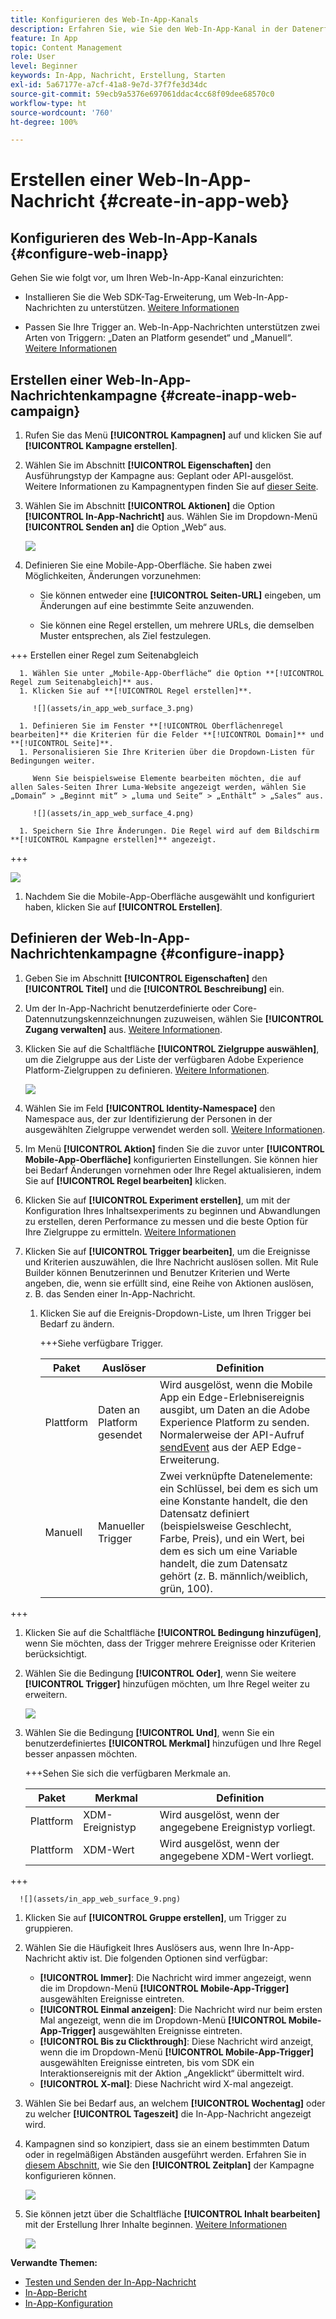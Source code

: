 ```yaml
---
title: Konfigurieren des Web-In-App-Kanals
description: Erfahren Sie, wie Sie den Web-In-App-Kanal in der Datenerfassung konfigurieren
feature: In App
topic: Content Management
role: User
level: Beginner
keywords: In-App, Nachricht, Erstellung, Starten
exl-id: 5a67177e-a7cf-41a8-9e7d-37f7fe3d34dc
source-git-commit: 59ecb9a5376e697061ddac4cc68f09dee68570c0
workflow-type: ht
source-wordcount: '760'
ht-degree: 100%

---
```


# Erstellen einer Web-In-App-Nachricht {#create-in-app-web}

## Konfigurieren des Web-In-App-Kanals {#configure-web-inapp}

Gehen Sie wie folgt vor, um Ihren Web-In-App-Kanal einzurichten:

* Installieren Sie die Web SDK-Tag-Erweiterung, um Web-In-App-Nachrichten zu unterstützen. [Weitere Informationen](https://experienceleague.adobe.com/docs/experience-platform/tags/extensions/client/web-sdk/web-sdk-extension-configuration.html?lang=de)

* Passen Sie Ihre Trigger an. Web-In-App-Nachrichten unterstützen zwei Arten von Triggern: „Daten an Platform gesendet“ und „Manuell“. [Weitere Informationen](https://experienceleague.adobe.com/docs/experience-platform/edge/personalization/ajo/web-in-app-messaging.html?lang=de)

## Erstellen einer Web-In-App-Nachrichtenkampagne {#create-inapp-web-campaign}

1. Rufen Sie das Menü **[!UICONTROL Kampagnen]** auf und klicken Sie auf **[!UICONTROL Kampagne erstellen]**.

1. Wählen Sie im Abschnitt **[!UICONTROL Eigenschaften]** den Ausführungstyp der Kampagne aus: Geplant oder API-ausgelöst. Weitere Informationen zu Kampagnentypen finden Sie auf [dieser Seite](../campaigns/create-campaign.md#campaigntype).

1. Wählen Sie im Abschnitt **[!UICONTROL Aktionen]** die Option **[!UICONTROL In-App-Nachricht]** aus. Wählen Sie im Dropdown-Menü **[!UICONTROL Senden an]** die Option „Web“ aus.

   ![](assets/in_app_web_surface_1.png)

1. Definieren Sie eine Mobile-App-Oberfläche. Sie haben zwei Möglichkeiten, Änderungen vorzunehmen:

   * Sie können entweder eine **[!UICONTROL Seiten-URL]** eingeben, um Änderungen auf eine bestimmte Seite anzuwenden.

   * Sie können eine Regel erstellen, um mehrere URLs, die demselben Muster entsprechen, als Ziel festzulegen.

+++ Erstellen einer Regel zum Seitenabgleich

      1. Wählen Sie unter „Mobile-App-Oberfläche“ die Option **[!UICONTROL Regel zum Seitenabgleich]** aus.
      1. Klicken Sie auf **[!UICONTROL Regel erstellen]**.

         ![](assets/in_app_web_surface_3.png)

      1. Definieren Sie im Fenster **[!UICONTROL Oberflächenregel bearbeiten]** die Kriterien für die Felder **[!UICONTROL Domain]** und **[!UICONTROL Seite]**.
      1. Personalisieren Sie Ihre Kriterien über die Dropdown-Listen für Bedingungen weiter.

         Wenn Sie beispielsweise Elemente bearbeiten möchten, die auf allen Sales-Seiten Ihrer Luma-Website angezeigt werden, wählen Sie „Domain“ > „Beginnt mit“ > „luma und Seite“ > „Enthält“ > „Sales“ aus.

         ![](assets/in_app_web_surface_4.png)

      1. Speichern Sie Ihre Änderungen. Die Regel wird auf dem Bildschirm **[!UICONTROL Kampagne erstellen]** angezeigt.

+++

   ![](assets/in_app_web_surface_2.png)

1. Nachdem Sie die Mobile-App-Oberfläche ausgewählt und konfiguriert haben, klicken Sie auf **[!UICONTROL Erstellen]**.

## Definieren der Web-In-App-Nachrichtenkampagne {#configure-inapp}

1. Geben Sie im Abschnitt **[!UICONTROL Eigenschaften]** den **[!UICONTROL Titel]** und die **[!UICONTROL Beschreibung]** ein.

1. Um der In-App-Nachricht benutzerdefinierte oder Core-Datennutzungskennzeichnungen zuzuweisen, wählen Sie **[!UICONTROL Zugang verwalten]** aus. [Weitere Informationen](../administration/object-based-access.md).

1. Klicken Sie auf die Schaltfläche **[!UICONTROL Zielgruppe auswählen]**, um die Zielgruppe aus der Liste der verfügbaren Adobe Experience Platform-Zielgruppen zu definieren. [Weitere Informationen](../audience/about-audiences.md).

   ![](assets/in_app_web_surface_5.png)

1. Wählen Sie im Feld **[!UICONTROL Identity-Namespace]** den Namespace aus, der zur Identifizierung der Personen in der ausgewählten Zielgruppe verwendet werden soll. [Weitere Informationen](../event/about-creating.md#select-the-namespace).

1. Im Menü **[!UICONTROL Aktion]** finden Sie die zuvor unter **[!UICONTROL Mobile-App-Oberfläche]** konfigurierten Einstellungen. Sie können hier bei Bedarf Änderungen vornehmen oder Ihre Regel aktualisieren, indem Sie auf **[!UICONTROL Regel bearbeiten]** klicken.

1. Klicken Sie auf **[!UICONTROL Experiment erstellen]**, um mit der Konfiguration Ihres Inhaltsexperiments zu beginnen und Abwandlungen zu erstellen, deren Performance zu messen und die beste Option für Ihre Zielgruppe zu ermitteln. [Weitere Informationen](../content-management/content-experiment.md)

1. Klicken Sie auf **[!UICONTROL Trigger bearbeiten]**, um die Ereignisse und Kriterien auszuwählen, die Ihre Nachricht auslösen sollen. Mit Rule Builder können Benutzerinnen und Benutzer Kriterien und Werte angeben, die, wenn sie erfüllt sind, eine Reihe von Aktionen auslösen, z. B. das Senden einer In-App-Nachricht.

   1. Klicken Sie auf die Ereignis-Dropdown-Liste, um Ihren Trigger bei Bedarf zu ändern.

      +++Siehe verfügbare Trigger.

      | Paket | Auslöser | Definition |
      |---|---|---|
      | Plattform | Daten an Platform gesendet | Wird ausgelöst, wenn die Mobile App ein Edge-Erlebnisereignis ausgibt, um Daten an die Adobe Experience Platform zu senden. Normalerweise der API-Aufruf [sendEvent](https://developer.adobe.com/client-sdks/documentation/edge-network/api-reference/#sendevent) aus der AEP Edge-Erweiterung. |
      | Manuell | Manueller Trigger | Zwei verknüpfte Datenelemente: ein Schlüssel, bei dem es sich um eine Konstante handelt, die den Datensatz definiert (beispielsweise Geschlecht, Farbe, Preis), und ein Wert, bei dem es sich um eine Variable handelt, die zum Datensatz gehört (z. B. männlich/weiblich, grün, 100). |

+++

   1. Klicken Sie auf die Schaltfläche **[!UICONTROL Bedingung hinzufügen]**, wenn Sie möchten, dass der Trigger mehrere Ereignisse oder Kriterien berücksichtigt.

   1. Wählen Sie die Bedingung **[!UICONTROL Oder]**, wenn Sie weitere **[!UICONTROL Trigger]** hinzufügen möchten, um Ihre Regel weiter zu erweitern.

      ![](assets/in_app_web_surface_8.png)

   1. Wählen Sie die Bedingung **[!UICONTROL Und]**, wenn Sie ein benutzerdefiniertes **[!UICONTROL Merkmal]** hinzufügen und Ihre Regel besser anpassen möchten.

      +++Sehen Sie sich die verfügbaren Merkmale an.

      | Paket | Merkmal | Definition |
      |---|---|---|
      | Plattform | XDM-Ereignistyp | Wird ausgelöst, wenn der angegebene Ereignistyp vorliegt. |
      | Plattform | XDM-Wert | Wird ausgelöst, wenn der angegebene XDM-Wert vorliegt. |
+++

      ![](assets/in_app_web_surface_9.png)

   1. Klicken Sie auf **[!UICONTROL Gruppe erstellen]**, um Trigger zu gruppieren.

1. Wählen Sie die Häufigkeit Ihres Auslösers aus, wenn Ihre In-App-Nachricht aktiv ist. Die folgenden Optionen sind verfügbar:

   * **[!UICONTROL Immer]**: Die Nachricht wird immer angezeigt, wenn die im Dropdown-Menü **[!UICONTROL Mobile-App-Trigger]** ausgewählten Ereignisse eintreten.
   * **[!UICONTROL Einmal anzeigen]**: Die Nachricht wird nur beim ersten Mal angezeigt, wenn die im Dropdown-Menü **[!UICONTROL Mobile-App-Trigger]** ausgewählten Ereignisse eintreten.
   * **[!UICONTROL Bis zu Clickthrough]**: Diese Nachricht wird anzeigt, wenn die im Dropdown-Menü **[!UICONTROL Mobile-App-Trigger]** ausgewählten Ereignisse eintreten, bis vom SDK ein Interaktionsereignis mit der Aktion „Angeklickt“ übermittelt wird.
   * **[!UICONTROL X-mal]**: Diese Nachricht wird X-mal angezeigt.

1. Wählen Sie bei Bedarf aus, an welchem **[!UICONTROL Wochentag]** oder zu welcher **[!UICONTROL Tageszeit]** die In-App-Nachricht angezeigt wird.

1. Kampagnen sind so konzipiert, dass sie an einem bestimmten Datum oder in regelmäßigen Abständen ausgeführt werden. Erfahren Sie in [diesem Abschnitt](../campaigns/create-campaign.md#schedule), wie Sie den **[!UICONTROL Zeitplan]** der Kampagne konfigurieren können.

   ![](assets/in_app_web_surface_6.png)

1. Sie können jetzt über die Schaltfläche **[!UICONTROL Inhalt bearbeiten]** mit der Erstellung Ihrer Inhalte beginnen. [Weitere Informationen](design-in-app.md)

   ![](assets/in_app_web_surface_7.png)

**Verwandte Themen:**

* [Testen und Senden der In-App-Nachricht](send-in-app.md)
* [In-App-Bericht](../reports/campaign-global-report.md#inapp-report)
* [In-App-Konfiguration](inapp-configuration.md)

